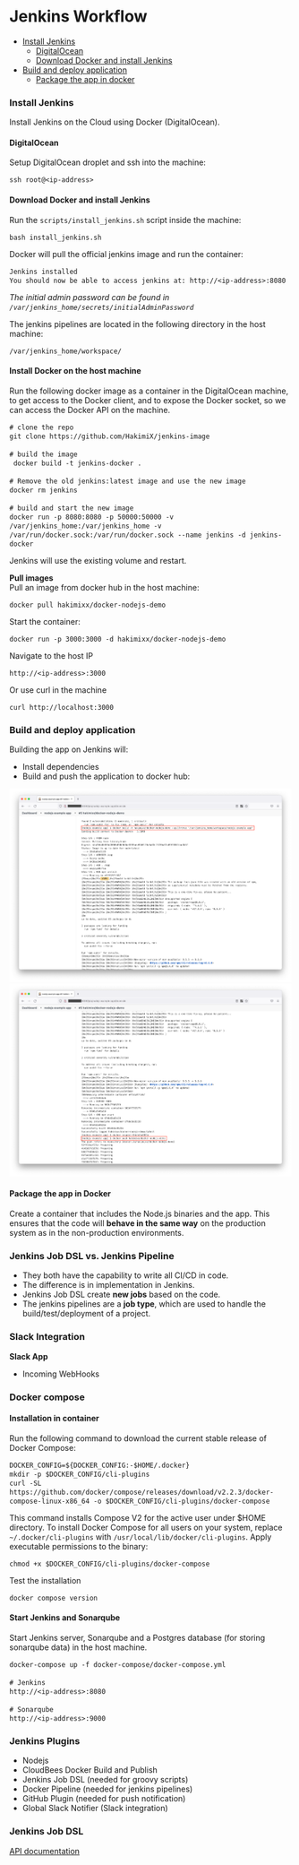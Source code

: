 # Jenkins Workflow

* [Install Jenkins](#install-jenkins)
  * [DigitalOcean](#digitalocean)
  * [Download Docker and install Jenkins](#download-docker-and-install-jenkins)
* [Build and deploy application](#build-and-deploy-application)
  * [Package the app in docker](#package-the-app-in-docker)

### Install Jenkins
Install Jenkins on the Cloud using Docker (DigitalOcean).

#### DigitalOcean
Setup DigitalOcean droplet and ssh into the machine: 
```shell
ssh root@<ip-address>
```

#### Download Docker and install Jenkins 
Run the `scripts/install_jenkins.sh` script inside the machine:
```shell
bash install_jenkins.sh
```
Docker will pull the official jenkins image and run the container:
```text
Jenkins installed
You should now be able to access jenkins at: http://<ip-address>:8080
```
_The initial admin password can be found in `/var/jenkins_home/secrets/initialAdminPassword`_

The jenkins pipelines are located in the following directory in the host machine: 
```
/var/jenkins_home/workspace/
```

#### Install Docker on the host machine
Run the following docker image as a container in the DigitalOcean machine, 
to get access to the Docker client, and to expose the Docker socket, so we can access 
the Docker API on the machine.
```shell
# clone the repo 
git clone https://github.com/HakimiX/jenkins-image
 
# build the image
 docker build -t jenkins-docker .

# Remove the old jenkins:latest image and use the new image
docker rm jenkins

# build and start the new image
docker run -p 8080:8080 -p 50000:50000 -v /var/jenkins_home:/var/jenkins_home -v /var/run/docker.sock:/var/run/docker.sock --name jenkins -d jenkins-docker
```
Jenkins will use the existing volume and restart.

**Pull images**<br>
Pull an image from docker hub in the host machine: 
```shell
docker pull hakimixx/docker-nodejs-demo
```
Start the container: 
````shell
docker run -p 3000:3000 -d hakimixx/docker-nodejs-demo
````
Navigate to the host IP
```shell
http://<ip-address>:3000
```
Or use curl in the machine 
```shell
curl http://localhost:3000
```

### Build and deploy application
Building the app on Jenkins will:
* Install dependencies
* Build and push the application to docker hub:

![](resources/jenkins-build-image.png)
![](resources/jenkins-docker-push.png)

#### Package the app in Docker
Create a container that includes the Node.js binaries and the app. 
This ensures that the code will **behave in the same way** on the production
system as in the non-production environments.


### Jenkins Job DSL vs. Jenkins Pipeline
* They both have the capability to write all CI/CD in code. 
* The difference is in implementation in Jenkins. 
* Jenkins Job DSL create **new jobs** based on the code. 
* The jenkins pipelines are a **job type**, which are used to handle the 
build/test/deployment of a project. 
  
### Slack Integration 

**Slack App**
* Incoming WebHooks

### Docker compose

#### Installation in container 

Run the following command to download the current stable release of Docker Compose:
````shell
DOCKER_CONFIG=${DOCKER_CONFIG:-$HOME/.docker}
mkdir -p $DOCKER_CONFIG/cli-plugins
curl -SL https://github.com/docker/compose/releases/download/v2.2.3/docker-compose-linux-x86_64 -o $DOCKER_CONFIG/cli-plugins/docker-compose
````
This command installs Compose V2 for the active user under $HOME directory. To install Docker Compose for all users on your system, replace `~/.docker/cli-plugins` with `/usr/local/lib/docker/cli-plugins`.
Apply executable permissions to the binary:
```shell
chmod +x $DOCKER_CONFIG/cli-plugins/docker-compose
```
Test the installation
```shell
docker compose version
```

#### Start Jenkins and Sonarqube
Start Jenkins server, Sonarqube and a Postgres database (for storing sonarqube data) 
in the host machine. 
```shell
docker-compose up -f docker-compose/docker-compose.yml

# Jenkins
http://<ip-address>:8080

# Sonarqube 
http://<ip-address>:9000
```

### Jenkins Plugins 

* Nodejs
* CloudBees Docker Build and Publish
* Jenkins Job DSL (needed for groovy scripts)
* Docker Pipeline (needed for jenkins pipelines)
* GitHub Plugin (needed for push notification)
* Global Slack Notifier (Slack integration)

### Jenkins Job DSL
[API documentation](https://jenkinsci.github.io/job-dsl-plugin/)

